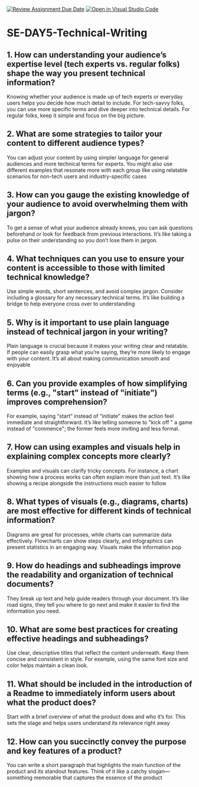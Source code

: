 [![Review Assignment Due Date](https://classroom.github.com/assets/deadline-readme-button-22041afd0340ce965d47ae6ef1cefeee28c7c493a6346c4f15d667ab976d596c.svg)](https://classroom.github.com/a/zsAR-pyY)
[![Open in Visual Studio Code](https://classroom.github.com/assets/open-in-vscode-2e0aaae1b6195c2367325f4f02e2d04e9abb55f0b24a779b69b11b9e10269abc.svg)](https://classroom.github.com/online_ide?assignment_repo_id=16094961&assignment_repo_type=AssignmentRepo)
# SE-DAY5-Technical-Writing
## 1. How can understanding your audience’s expertise level (tech experts vs. regular folks) shape the way you present technical information?
Knowing whether your audience is made up of tech experts or everyday users helps you decide how much detail to include. For tech-savvy folks, you can use more specific terms and dive deeper into technical details. For regular folks, keep it simple and focus on the big picture.

## 2. What are some strategies to tailor your content to different audience types?
You can adjust your content by using simpler language for general audiences and more technical terms for experts. You might also use different examples that resonate more with each group like using relatable scenarios for non-tech users and industry-specific cases

## 3. How can you gauge the existing knowledge of your audience to avoid overwhelming them with jargon?
To get a sense of what your audience already knows, you can ask questions beforehand or look for feedback from previous interactions. It’s like taking a pulse on their understanding so you don’t lose them in jargon.

## 4. What techniques can you use to ensure your content is accessible to those with limited technical knowledge?
Use simple words, short sentences, and avoid complex jargon. Consider including a glossary for any necessary technical terms. It’s like building a bridge to help everyone cross over to understanding

## 5. Why is it important to use plain language instead of technical jargon in your writing?
Plain language is crucial because it makes your writing clear and relatable. If people can easily grasp what you’re saying, they’re more likely to engage with your content. It’s all about making communication smooth and enjoyable

## 6. Can you provide examples of how simplifying terms (e.g., "start" instead of "initiate") improves comprehension?
For example, saying “start” instead of “initiate” makes the action feel immediate and straightforward. It’s like telling someone to "kick off " a game instead of "commence"; the former feels more inviting and less formal.

## 7. How can using examples and visuals help in explaining complex concepts more clearly?
Examples and visuals can clarify tricky concepts. For instance, a chart showing how a process works can often explain more than just text. It’s like showing a recipe alongside the instructions much easier to follow

## 8. What types of visuals (e.g., diagrams, charts) are most effective for different kinds of technical information?
Diagrams are great for processes, while charts can summarize data effectively. Flowcharts can show steps clearly, and infographics can present statistics in an engaging way. Visuals make the information pop

## 9. How do headings and subheadings improve the readability and organization of technical documents?
They break up text and help guide readers through your document. It’s like road signs, they tell you where to go next and make it easier to find the information you need.

## 10. What are some best practices for creating effective headings and subheadings?
Use clear, descriptive titles that reflect the content underneath. Keep them concise and consistent in style. For example, using the same font size and color helps maintain a clean look.

## 11. What should be included in the introduction of a Readme to immediately inform users about what the product does?
Start with a brief overview of what the product does and who it’s for. This sets the stage and helps users understand its relevance right away

## 12. How can you succinctly convey the purpose and key features of a product?
You can write a short paragraph that highlights the main function of the product and its standout features. Think of it like a catchy slogan—something memorable that captures the essence of the product

